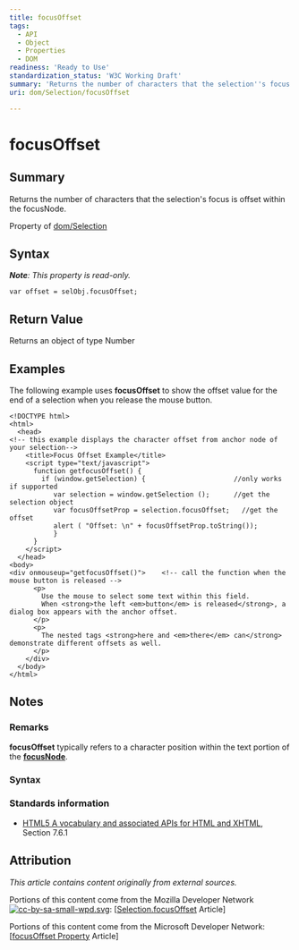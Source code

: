```yaml
---
title: focusOffset
tags:
  - API
  - Object
  - Properties
  - DOM
readiness: 'Ready to Use'
standardization_status: 'W3C Working Draft'
summary: 'Returns the number of characters that the selection''s focus is offset within the focusNode.'
uri: dom/Selection/focusOffset

---
```

# focusOffset

## Summary

Returns the number of characters that the selection's focus is offset within the focusNode.

<span data-meta="applies_to" data-type="key">Property of <span data-type="value">[dom/Selection](/dom/Selection)</span></span>

## Syntax

***Note**: This property is read-only.*

``` {.js}
var offset = selObj.focusOffset;
```

## Return Value

<span data-meta="return" data-type="key">Returns an object of type <span data-type="value">Number</span></span>

## Examples

The following example uses **focusOffset** to show the offset value for the end of a selection when you release the mouse button.

``` {.html}
<!DOCTYPE html>
<html>
  <head>
<!-- this example displays the character offset from anchor node of your selection-->
    <title>Focus Offset Example</title>
    <script type="text/javascript">
      function getfocusOffset() {
        if (window.getSelection) {                      //only works if supported
           var selection = window.getSelection ();      //get the selection object
           var focusOffsetProp = selection.focusOffset;   //get the offset
           alert ( "Offset: \n" + focusOffsetProp.toString());
           }
      }
    </script>
  </head>
<body>
<div onmouseup="getfocusOffset()">    <!-- call the function when the mouse button is released -->
      <p>
        Use the mouse to select some text within this field.
        When <strong>the left <em>button</em> is released</strong>, a dialog box appears with the anchor offset.
      </p>
      <p>
        The nested tags <strong>here and <em>there</em> can</strong> demonstrate different offsets as well.
      </p>
    </div>
  </body>
</html>
```

## Notes

### Remarks

**focusOffset** typically refers to a character position within the text portion of the [**focusNode**](/dom/Selection/focusNode).

### Syntax

### Standards information

-   [HTML5 A vocabulary and associated APIs for HTML and XHTML](http://go.microsoft.com/fwlink/p/?linkid=221374), Section 7.6.1

## Attribution

*This article contains content originally from external sources.*

Portions of this content come from the Mozilla Developer Network [![cc-by-sa-small-wpd.svg](/assets/thumb/8/8c/cc-by-sa-small-wpd.svg/120px-cc-by-sa-small-wpd.svg.png)](http://creativecommons.org/licenses/by-sa/3.0/us/): [[Selection.focusOffset](https://developer.mozilla.org/en-US/docs/Web/API/Selection.focusOffset) Article]

Portions of this content come from the Microsoft Developer Network: [[focusOffset Property](http://msdn.microsoft.com/en-us/library/ie/ff974691(v=vs.85).aspx) Article]


